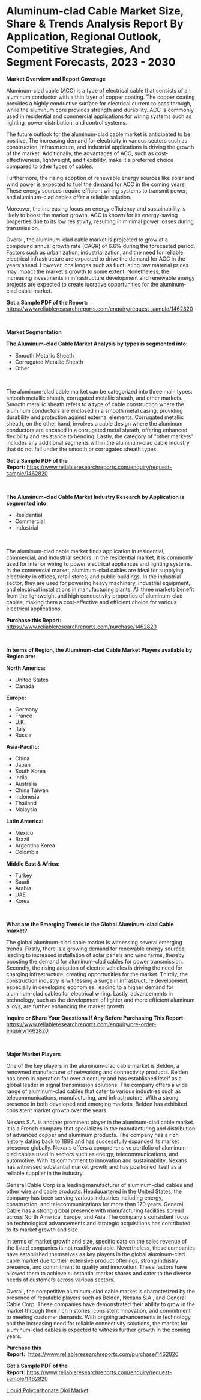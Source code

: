 <p><h1>Aluminum-clad Cable Market Size, Share & Trends Analysis Report By Application, Regional Outlook, Competitive Strategies, And Segment Forecasts, 2023 - 2030</h1></p><p><strong>Market Overview and Report Coverage</strong></p>
<p><p>Aluminum-clad cable (ACC) is a type of electrical cable that consists of an aluminum conductor with a thin layer of copper coating. The copper coating provides a highly conductive surface for electrical current to pass through, while the aluminum core provides strength and durability. ACC is commonly used in residential and commercial applications for wiring systems such as lighting, power distribution, and control systems.</p><p>The future outlook for the aluminum-clad cable market is anticipated to be positive. The increasing demand for electricity in various sectors such as construction, infrastructure, and industrial applications is driving the growth of the market. Additionally, the advantages of ACC, such as cost-effectiveness, lightweight, and flexibility, make it a preferred choice compared to other types of cables.</p><p>Furthermore, the rising adoption of renewable energy sources like solar and wind power is expected to fuel the demand for ACC in the coming years. These energy sources require efficient wiring systems to transmit power, and aluminum-clad cables offer a reliable solution.</p><p>Moreover, the increasing focus on energy efficiency and sustainability is likely to boost the market growth. ACC is known for its energy-saving properties due to its low resistivity, resulting in minimal power losses during transmission.</p><p>Overall, the aluminum-clad cable market is projected to grow at a compound annual growth rate (CAGR) of 6.6% during the forecasted period. Factors such as urbanization, industrialization, and the need for reliable electrical infrastructure are expected to drive the demand for ACC in the years ahead. However, challenges such as fluctuating raw material prices may impact the market's growth to some extent. Nonetheless, the increasing investments in infrastructure development and renewable energy projects are expected to create lucrative opportunities for the aluminum-clad cable market.</p></p>
<p><strong>Get a Sample PDF of the Report:</strong> <a href="https://www.reliableresearchreports.com/enquiry/request-sample/1462820">https://www.reliableresearchreports.com/enquiry/request-sample/1462820</a></p>
<p>&nbsp;</p>
<p><strong>Market Segmentation</strong></p>
<p><strong>The Aluminum-clad Cable Market Analysis by types is segmented into:</strong></p>
<p><ul><li>Smooth Metallic Sheath</li><li>Corrugated Metallic Sheath</li><li>Other</li></ul></p>
<p>&nbsp;</p>
<p><p>The aluminum-clad cable market can be categorized into three main types: smooth metallic sheath, corrugated metallic sheath, and other markets. Smooth metallic sheath refers to a type of cable construction where the aluminum conductors are enclosed in a smooth metal casing, providing durability and protection against external elements. Corrugated metallic sheath, on the other hand, involves a cable design where the aluminum conductors are encased in a corrugated metal sheath, offering enhanced flexibility and resistance to bending. Lastly, the category of "other markets" includes any additional segments within the aluminum-clad cable industry that do not fall under the smooth or corrugated sheath types.</p></p>
<p><strong>Get a Sample PDF of the Report:</strong>&nbsp;<a href="https://www.reliableresearchreports.com/enquiry/request-sample/1462820">https://www.reliableresearchreports.com/enquiry/request-sample/1462820</a></p>
<p>&nbsp;</p>
<p><strong>The Aluminum-clad Cable Market Industry Research by Application is segmented into:</strong></p>
<p><ul><li>Residential</li><li>Commercial</li><li>Industrial</li></ul></p>
<p>&nbsp;</p>
<p><p>The aluminum-clad cable market finds application in residential, commercial, and industrial sectors. In the residential market, it is commonly used for interior wiring to power electrical appliances and lighting systems. In the commercial market, aluminum-clad cables are ideal for supplying electricity in offices, retail stores, and public buildings. In the industrial sector, they are used for powering heavy machinery, industrial equipment, and electrical installations in manufacturing plants. All three markets benefit from the lightweight and high conductivity properties of aluminum-clad cables, making them a cost-effective and efficient choice for various electrical applications.</p></p>
<p><strong>Purchase this Report:</strong>&nbsp; <a href="https://www.reliableresearchreports.com/purchase/1462820">https://www.reliableresearchreports.com/purchase/1462820</a></p>
<p>&nbsp;</p>
<p><strong>In terms of Region, the Aluminum-clad Cable Market Players available by Region are:</strong></p>
<p>
    <p> <strong> North America: </strong>
        <ul>
            <li>United States</li>
            <li>Canada</li>
        </ul>
        </p> 
    <p> <strong> Europe: </strong>
        <ul>
            <li>Germany</li>
            <li>France</li>
            <li>U.K.</li>
            <li>Italy</li>
            <li>Russia</li>
        </ul>
        </p> 
    <p> <strong> Asia-Pacific: </strong>
        <ul>
            <li>China</li>
            <li>Japan</li>
            <li>South Korea</li>
            <li>India</li>
            <li>Australia</li>
            <li>China Taiwan</li>
            <li>Indonesia</li>
            <li>Thailand</li>
            <li>Malaysia</li>
        </ul>
        </p> 
    <p> <strong> Latin America: </strong>
        <ul>
            <li>Mexico</li>
            <li>Brazil</li>
            <li>Argentina Korea</li>
            <li>Colombia</li>
        </ul>
        </p> 
    <p> <strong> Middle East & Africa: </strong>
        <ul>
            <li>Turkey</li>
            <li>Saudi</li>
            <li>Arabia</li>
            <li>UAE</li>
            <li>Korea</li>
        </ul>
    </p>
    </p>
<p>&nbsp;</p>
<p><strong>What are the Emerging Trends in the Global Aluminum-clad Cable market?</strong></p>
<p><p>The global aluminum-clad cable market is witnessing several emerging trends. Firstly, there is a growing demand for renewable energy sources, leading to increased installation of solar panels and wind farms, thereby boosting the demand for aluminum-clad cables for power transmission. Secondly, the rising adoption of electric vehicles is driving the need for charging infrastructure, creating opportunities for the market. Thirdly, the construction industry is witnessing a surge in infrastructure development, especially in developing economies, leading to a higher demand for aluminum-clad cables for electrical wiring. Lastly, advancements in technology, such as the development of lighter and more efficient aluminum alloys, are further enhancing the market growth.</p></p>
<p><strong>Inquire or Share Your Questions If Any Before Purchasing This Report</strong>- <a href="https://www.reliableresearchreports.com/enquiry/pre-order-enquiry/1462820">https://www.reliableresearchreports.com/enquiry/pre-order-enquiry/1462820</a></p>
<p>&nbsp;</p>
<p><strong>Major Market Players</strong></p>
<p><p>One of the key players in the aluminum-clad cable market is Belden, a renowned manufacturer of networking and connectivity products. Belden has been in operation for over a century and has established itself as a global leader in signal transmission solutions. The company offers a wide range of aluminum-clad cables that cater to various industries such as telecommunications, manufacturing, and infrastructure. With a strong presence in both developed and emerging markets, Belden has exhibited consistent market growth over the years.</p><p>Nexans S.A. is another prominent player in the aluminum-clad cable market. It is a French company that specializes in the manufacturing and distribution of advanced copper and aluminum products. The company has a rich history dating back to 1899 and has successfully expanded its market presence globally. Nexans offers a comprehensive portfolio of aluminum-clad cables used in sectors such as energy, telecommunications, and automotive. With its commitment to innovation and sustainability, Nexans has witnessed substantial market growth and has positioned itself as a reliable supplier in the industry.</p><p>General Cable Corp is a leading manufacturer of aluminum-clad cables and other wire and cable products. Headquartered in the United States, the company has been serving various industries including energy, construction, and telecommunications for more than 170 years. General Cable has a strong global presence with manufacturing facilities spread across North America, Europe, and Asia. The company's consistent focus on technological advancements and strategic acquisitions has contributed to its market growth and size.</p><p>In terms of market growth and size, specific data on the sales revenue of the listed companies is not readily available. Nevertheless, these companies have established themselves as key players in the global aluminum-clad cable market due to their extensive product offerings, strong industry presence, and commitment to quality and innovation. These factors have allowed them to achieve substantial market shares and cater to the diverse needs of customers across various sectors.</p><p>Overall, the competitive aluminum-clad cable market is characterized by the presence of reputable players such as Belden, Nexans S.A., and General Cable Corp. These companies have demonstrated their ability to grow in the market through their rich histories, consistent innovation, and commitment to meeting customer demands. With ongoing advancements in technology and the increasing need for reliable connectivity solutions, the market for aluminum-clad cables is expected to witness further growth in the coming years.</p></p>
<p><strong>Purchase this Report:</strong>&nbsp;&nbsp;<a href="https://www.reliableresearchreports.com/purchase/1462820">https://www.reliableresearchreports.com/purchase/1462820</a></p>
<p></p>
<p><strong>Get a Sample PDF of the Report:</strong>&nbsp;<a href="https://www.reliableresearchreports.com/enquiry/request-sample/1462820">https://www.reliableresearchreports.com/enquiry/request-sample/1462820</a></p>
<p><p><a href="https://github.com/NorbertYates/Market-Research-Report-List-2/blob/main/liquid-polycarbonate-diol-market.md">Liquid Polycarbonate Diol Market</a></p></p>